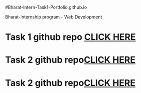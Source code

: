 #Bharat-Intern-Task1-Portfolio.github.io

Bharat-Internship program - Web Development

# Task 1 github repo [CLICK HERE](https://github.com/Chethangowda8151/Bharat-Intern-Task1-Portfolio.github.io)

# Task 2 github repo[CLICK HERE](https://github.com/Chethangowda8151/Bharat-Intern-Task1-Portfolio.github.io/tree/main/Task%202)

# Task 2 github repo[CLICK HERE](https://github.com/Chethangowda8151/Bharat-Intern-Task1-Portfolio.github.io/tree/main/Task%203)


